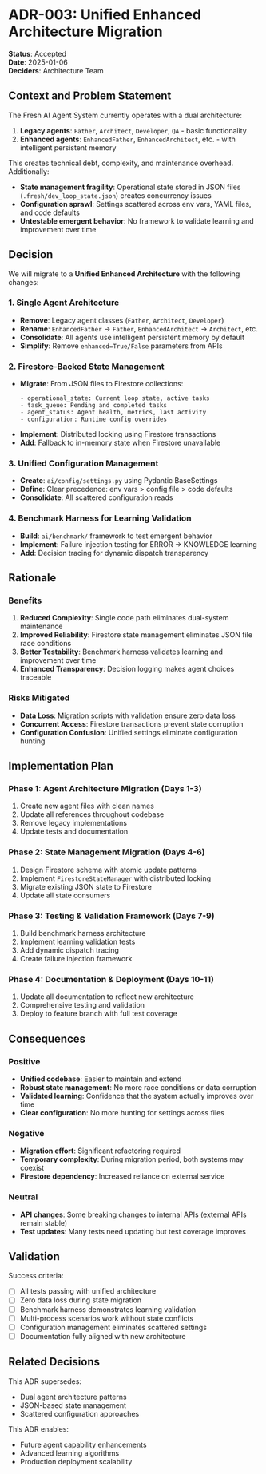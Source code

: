 # ADR-003: Unified Enhanced Architecture Migration

**Status**: Accepted  
**Date**: 2025-01-06  
**Deciders**: Architecture Team  

## Context and Problem Statement

The Fresh AI Agent System currently operates with a dual architecture:
1. **Legacy agents**: `Father`, `Architect`, `Developer`, `QA` - basic functionality
2. **Enhanced agents**: `EnhancedFather`, `EnhancedArchitect`, etc. - with intelligent persistent memory

This creates technical debt, complexity, and maintenance overhead. Additionally:
- **State management fragility**: Operational state stored in JSON files (`.fresh/dev_loop_state.json`) creates concurrency issues
- **Configuration sprawl**: Settings scattered across env vars, YAML files, and code defaults  
- **Untestable emergent behavior**: No framework to validate learning and improvement over time

## Decision

We will migrate to a **Unified Enhanced Architecture** with the following changes:

### 1. Single Agent Architecture
- **Remove**: Legacy agent classes (`Father`, `Architect`, `Developer`)
- **Rename**: `EnhancedFather` → `Father`, `EnhancedArchitect` → `Architect`, etc.
- **Consolidate**: All agents use intelligent persistent memory by default
- **Simplify**: Remove `enhanced=True/False` parameters from APIs

### 2. Firestore-Backed State Management  
- **Migrate**: From JSON files to Firestore collections:
  ```
  - operational_state: Current loop state, active tasks
  - task_queue: Pending and completed tasks  
  - agent_status: Agent health, metrics, last activity
  - configuration: Runtime config overrides
  ```
- **Implement**: Distributed locking using Firestore transactions
- **Add**: Fallback to in-memory state when Firestore unavailable

### 3. Unified Configuration Management
- **Create**: `ai/config/settings.py` using Pydantic BaseSettings
- **Define**: Clear precedence: env vars > config file > code defaults
- **Consolidate**: All scattered configuration reads

### 4. Benchmark Harness for Learning Validation
- **Build**: `ai/benchmark/` framework to test emergent behavior
- **Implement**: Failure injection testing for ERROR → KNOWLEDGE learning
- **Add**: Decision tracing for dynamic dispatch transparency

## Rationale

### Benefits
1. **Reduced Complexity**: Single code path eliminates dual-system maintenance
2. **Improved Reliability**: Firestore state management eliminates JSON file race conditions
3. **Better Testability**: Benchmark harness validates learning and improvement over time
4. **Enhanced Transparency**: Decision logging makes agent choices traceable

### Risks Mitigated
- **Data Loss**: Migration scripts with validation ensure zero data loss
- **Concurrent Access**: Firestore transactions prevent state corruption
- **Configuration Confusion**: Unified settings eliminate configuration hunting

## Implementation Plan

### Phase 1: Agent Architecture Migration (Days 1-3)
1. Create new agent files with clean names
2. Update all references throughout codebase
3. Remove legacy implementations
4. Update tests and documentation

### Phase 2: State Management Migration (Days 4-6)
1. Design Firestore schema with atomic update patterns
2. Implement `FirestoreStateManager` with distributed locking
3. Migrate existing JSON state to Firestore
4. Update all state consumers

### Phase 3: Testing & Validation Framework (Days 7-9)  
1. Build benchmark harness architecture
2. Implement learning validation tests
3. Add dynamic dispatch tracing
4. Create failure injection framework

### Phase 4: Documentation & Deployment (Days 10-11)
1. Update all documentation to reflect new architecture
2. Comprehensive testing and validation
3. Deploy to feature branch with full test coverage

## Consequences

### Positive
- **Unified codebase**: Easier to maintain and extend
- **Robust state management**: No more race conditions or data corruption
- **Validated learning**: Confidence that the system actually improves over time
- **Clear configuration**: No more hunting for settings across files

### Negative
- **Migration effort**: Significant refactoring required
- **Temporary complexity**: During migration period, both systems may coexist
- **Firestore dependency**: Increased reliance on external service

### Neutral
- **API changes**: Some breaking changes to internal APIs (external APIs remain stable)
- **Test updates**: Many tests need updating but test coverage improves

## Validation

Success criteria:
- [ ] All tests passing with unified architecture
- [ ] Zero data loss during state migration  
- [ ] Benchmark harness demonstrates learning validation
- [ ] Multi-process scenarios work without state conflicts
- [ ] Configuration management eliminates scattered settings
- [ ] Documentation fully aligned with new architecture

## Related Decisions

This ADR supersedes:
- Dual agent architecture patterns
- JSON-based state management
- Scattered configuration approaches

This ADR enables:
- Future agent capability enhancements
- Advanced learning algorithms
- Production deployment scalability
